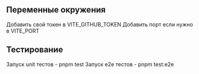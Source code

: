 ## Переменные окружения

Добавить свой токен в VITE_GITHUB_TOKEN
Добавить порт если нужно в VITE_PORT

## Тестирование

Запуск unit тестов - pnpm test
Запуск e2e тестов - pnpm test:e2e
